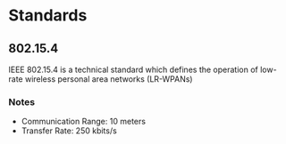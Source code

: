 # Standards

## 802.15.4
IEEE 802.15.4 is a technical standard which defines the operation of low-rate wireless personal area networks (LR-WPANs)

### Notes
* Communication Range: 10 meters
* Transfer Rate: 250 kbits/s